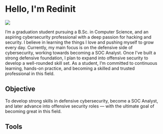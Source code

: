 # Hello, I'm Redinit
<a href="add linkedin here"><img src="https://img.shields.io/badge/-LinkedIn-0072b1?&style=for-the-badge&logo=linkedin&logoColor=white" /></a>

I’m a graduation student pursuing a B.Sc. in Computer Science, and an aspiring cybersecurity professional with a deep passion for hacking and security. I believe in learning the things I love and pushing myself to grow every day. Currently, my main focus is on the defensive side of cybersecurity, working towards becoming a SOC Analyst. Once I’ve built a strong defensive foundation, I plan to expand into offensive security to develop a well-rounded skill set. As a student, I’m committed to continuous learning, hands-on practice, and becoming a skilled and trusted professional in this field.

## Objective

To develop strong skills in defensive cybersecurity, become a SOC Analyst, and later advance into offensive security roles — with the ultimate goal of becoming great in this field.
## Tools



